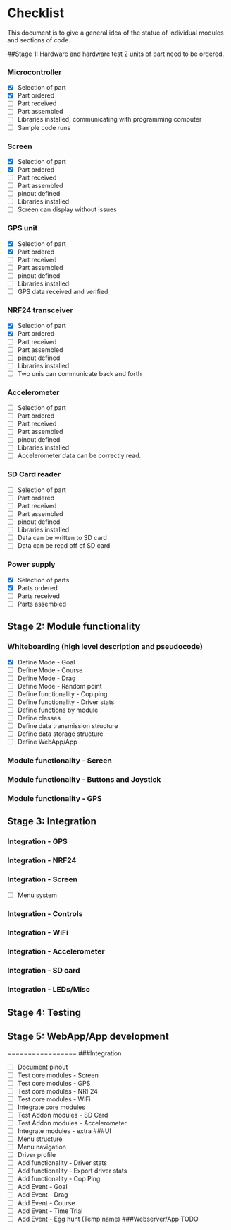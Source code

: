 # Checklist
This document is to give a general idea of the statue of individual modules and sections of code. 

##Stage 1: Hardware and hardware test
2 units of part need to be ordered.

### Microcontroller
- [x] Selection of part
- [x] Part ordered
- [ ] Part received
- [ ] Part assembled
- [ ] Libraries installed, communicating with programming computer
- [ ] Sample code runs

### Screen
- [x] Selection of part
- [x] Part ordered
- [ ] Part received
- [ ] Part assembled
- [ ] pinout defined
- [ ] Libraries installed
- [ ] Screen can display without issues

### GPS unit
- [x] Selection of part
- [x] Part ordered
- [ ] Part received
- [ ] Part assembled
- [ ] pinout defined
- [ ] Libraries installed
- [ ] GPS data received and verified

### NRF24 transceiver
- [x] Selection of part
- [x] Part ordered
- [ ] Part received
- [ ] Part assembled
- [ ] pinout defined
- [ ] Libraries installed
- [ ] Two unis can communicate back and forth

### Accelerometer
- [ ] Selection of part
- [ ] Part ordered
- [ ] Part received
- [ ] Part assembled
- [ ] pinout defined
- [ ] Libraries installed
- [ ] Accelerometer data can be correctly read.

### SD Card reader
- [ ] Selection of part
- [ ] Part ordered
- [ ] Part received
- [ ] Part assembled
- [ ] pinout defined
- [ ] Libraries installed
- [ ] Data can be written to SD card
- [ ] Data can be read off of SD card

### Power supply
- [x] Selection of parts
- [x] Parts ordered
- [ ] Parts received
- [ ] Parts assembled

## Stage 2: Module functionality
### Whiteboarding (high level description and pseudocode)
- [x] Define Mode - Goal
- [ ] Define Mode - Course
- [ ] Define Mode - Drag
- [ ] Define Mode - Random point
- [ ] Define functionality - Cop ping
- [ ] Define functionality - Driver stats
- [ ] Define functions by module
- [ ] Define classes
- [ ] Define data transmission structure
- [ ] Define data storage structure
- [ ] Define WebApp/App

### Module functionality - Screen

### Module functionality - Buttons and Joystick

### Module functionality - GPS

## Stage 3: Integration
### Integration - GPS

### Integration - NRF24

### Integration - Screen
- [ ] Menu system

### Integration - Controls

### Integration - WiFi

### Integration - Accelerometer

### Integration - SD card

### Integration - LEDs/Misc

## Stage 4: Testing

## Stage 5: WebApp/App development



=================
###Integration
- [ ] Document pinout
- [ ] Test core modules - Screen
- [ ] Test core modules - GPS
- [ ] Test core modules - NRF24
- [ ] Test core modules - WiFi
- [ ] Integrate core modules
- [ ] Test Addon modules - SD Card
- [ ] Test Addon modules - Accelerometer
- [ ] Integrate modules - extra
###UI
- [ ] Menu structure
- [ ] Menu navigation
- [ ] Driver profile
- [ ] Add functionality - Driver stats
- [ ] Add functionality - Export driver stats
- [ ] Add functionality - Cop Ping
- [ ] Add Event - Goal
- [ ] Add Event - Drag
- [ ] Add Event - Course
- [ ] Add Event - Time Trial
- [ ] Add Event - Egg hunt (Temp name)
###Webserver/App
TODO
